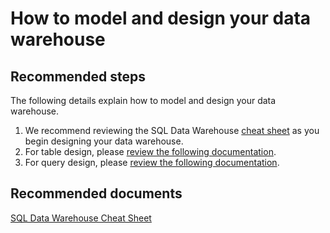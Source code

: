 <properties
	pageTitle="How to model and design SQL Data Warehouse"
	description="How to model and design SQL Data Warehouse"
	service="microsoft.sql"
	resource="servers"
	authors="kevinvngo"
	displayOrder="4"
	selfHelpType="resource"
	supportTopicIds="32412147,32412148, 32412149,32412157"
	resourceTags="datawarehouse"
	productPesIds="15818"
	cloudEnvironments="public"
/>

# How to model and design your data warehouse

## **Recommended steps**
The following details explain how to model and design your data warehouse.

1. We recommend reviewing the SQL Data Warehouse [cheat sheet](https://docs.microsoft.com/azure/sql-data-warehouse/cheat-sheet) as you begin designing your data warehouse.
2. For table design, please [review the following documentation](https://docs.microsoft.com/azure/sql-data-warehouse/sql-data-warehouse-tables-overview#determine-table-category). 
3. For query design, please [review the following documentation](https://docs.microsoft.com/azure/sql-data-warehouse/sql-data-warehouse-develop-dynamic-sql). 

## **Recommended documents**
[SQL Data Warehouse Cheat Sheet](https://docs.microsoft.com/azure/sql-data-warehouse/cheat-sheet)
